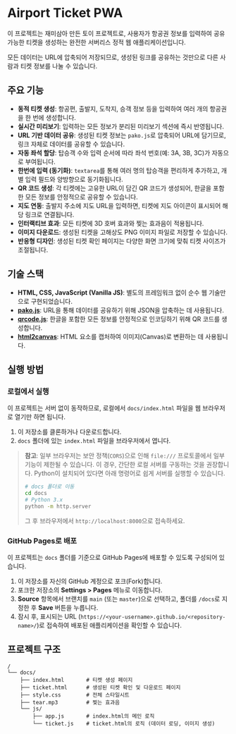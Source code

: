 # Airport Ticket PWA

이 프로젝트는 재미삼아 만든 토이 프로젝트로, 사용자가 항공권 정보를 입력하여 공유 가능한 티켓을 생성하는 완전한 서버리스 정적 웹 애플리케이션입니다.

모든 데이터는 URL에 압축되어 저장되므로, 생성된 링크를 공유하는 것만으로 다른 사람과 티켓 정보를 나눌 수 있습니다.

## 주요 기능

- **동적 티켓 생성**: 항공편, 출발지, 도착지, 승객 정보 등을 입력하여 여러 개의 항공권을 한 번에 생성합니다.
- **실시간 미리보기**: 입력하는 모든 정보가 분리된 미리보기 섹션에 즉시 반영됩니다.
- **URL 기반 데이터 공유**: 생성된 티켓 정보는 `pako.js`로 압축되어 URL에 담기므로, 링크 자체로 데이터를 공유할 수 있습니다.
- **자동 좌석 할당**: 탑승객 수와 입력 순서에 따라 좌석 번호(예: 3A, 3B, 3C)가 자동으로 부여됩니다.
- **한번에 입력 (동기화)**: `textarea`를 통해 여러 명의 탑승객을 편리하게 추가하고, 개별 입력 필드와 양방향으로 동기화됩니다.
- **QR 코드 생성**: 각 티켓에는 고유한 URL이 담긴 QR 코드가 생성되어, 한글을 포함한 모든 정보를 안정적으로 공유할 수 있습니다.
- **지도 연동**: 출발지 주소에 지도 URL을 입력하면, 티켓에 지도 아이콘이 표시되어 해당 링크로 연결됩니다.
- **인터랙티브 효과**: 모든 티켓에 3D 호버 효과와 찢는 효과음이 적용됩니다.
- **이미지 다운로드**: 생성된 티켓을 고해상도 PNG 이미지 파일로 저장할 수 있습니다.
- **반응형 디자인**: 생성된 티켓 확인 페이지는 다양한 화면 크기에 맞춰 티켓 사이즈가 조절됩니다.

## 기술 스택

- **HTML, CSS, JavaScript (Vanilla JS)**: 별도의 프레임워크 없이 순수 웹 기술만으로 구현되었습니다.
- **[pako.js](https://github.com/nodeca/pako)**: URL을 통해 데이터를 공유하기 위해 JSON을 압축하는 데 사용됩니다.
- **[qrcode.js](https://github.com/davidshimjs/qrcodejs)**: 한글을 포함한 모든 정보를 안정적으로 인코딩하기 위해 QR 코드를 생성합니다.
- **[html2canvas](https://html2canvas.hertzen.com/)**: HTML 요소를 캡처하여 이미지(Canvas)로 변환하는 데 사용됩니다.

## 실행 방법

### 로컬에서 실행

이 프로젝트는 서버 없이 동작하므로, 로컬에서 `docs/index.html` 파일을 웹 브라우저로 열기만 하면 됩니다.

1.  이 저장소를 클론하거나 다운로드합니다.
2.  `docs` 폴더에 있는 `index.html` 파일을 브라우저에서 엽니다.

> **참고**: 일부 브라우저는 보안 정책(`CORS`)으로 인해 `file:///` 프로토콜에서 일부 기능이 제한될 수 있습니다. 이 경우, 간단한 로컬 서버를 구동하는 것을 권장합니다. Python이 설치되어 있다면 아래 명령어로 쉽게 서버를 실행할 수 있습니다.
>
> ```bash
> # docs 폴더로 이동
> cd docs
> # Python 3.x
> python -m http.server
> ```
>
> 그 후 브라우저에서 `http://localhost:8000`으로 접속하세요.

### GitHub Pages로 배포

이 프로젝트는 `docs` 폴더를 기준으로 GitHub Pages에 배포할 수 있도록 구성되어 있습니다.

1.  이 저장소를 자신의 GitHub 계정으로 포크(Fork)합니다.
2.  포크한 저장소의 **Settings > Pages** 메뉴로 이동합니다.
3.  **Source** 항목에서 브랜치를 `main` (또는 `master`)으로 선택하고, 폴더를 `/docs`로 지정한 후 **Save** 버튼을 누릅니다.
4.  잠시 후, 표시되는 URL (`https://<your-username>.github.io/<repository-name>/`)로 접속하여 배포된 애플리케이션을 확인할 수 있습니다.

## 프로젝트 구조

```
/
└── docs/
    ├── index.html       # 티켓 생성 페이지
    ├── ticket.html      # 생성된 티켓 확인 및 다운로드 페이지
    ├── style.css        # 전체 스타일시트
    ├── tear.mp3         # 찢는 효과음
    └── js/
        ├── app.js       # index.html의 메인 로직
        └── ticket.js    # ticket.html의 로직 (데이터 로딩, 이미지 생성)
```